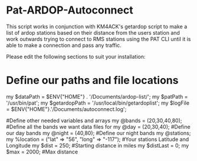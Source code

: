 # Pat-ARDOP-Autoconnect
This script works in conjunction with KM4ACK's getardop script 
to make a list of ardop stations based on their distance from 
the users station and work outwards trying to connect to RMS
stations using the PAT CLI until it is able to make a connection 
and pass any traffic.

Please edit the following sections to suit your installation:

# Define our paths and file locations
my $dataPath = $ENV{"HOME"} . '/Documents/ardop-list/';
my $patPath = '/usr/bin/pat';
my $getardopPath = '/usr/local/bin/getardoplist';
my $logFile = $ENV{"HOME"}.'/Documents/autoconnect.log';

#Define other needed variables and arrays
my @bands = (20,30,40,80); #Define all the bands we want data files for
my @day = (20,30,40); #Define our day bands
my @night = (40,80); #Define our night bands
my @stations;
my %location = ("lat" => "56", "long" => "-117");  #Your stations Latitude and Longitude
my $dist = 250; #Starting distance in miles
my $distLast = 0;
my $max = 2000; #Max distance
